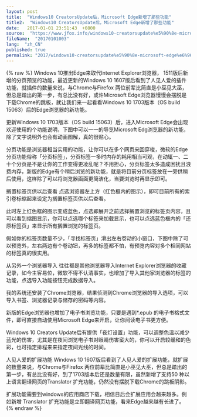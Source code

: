 ```yaml
---
layout: post
title:  "Windows10 CreatorsUpdate后，Microsoft Edge新增了那些功能"
title2:  "Windows10 CreatorsUpdate后，Microsoft Edge新增了那些功能"
date:   2017-01-01 23:51:43  +0800
source:  "https://www.jfox.info/windows10-creatorsupdate%e5%90%8e-microsoft-edge%e6%96%b0%e5%a2%9e%e4%ba%86%e9%82%a3%e4%ba%9b%e5%8a%9f%e8%83%bd.html"
fileName:  "20170101003"
lang:  "zh_CN"
published: true
permalink: "2017/windows10-creatorsupdate%e5%90%8e-microsoft-edge%e6%96%b0%e5%a2%9e%e4%ba%86%e9%82%a3%e4%ba%9b%e5%8a%9f%e8%83%bd.html"
---
```

{% raw %}
Windows 10推出Edge来取代Internet Explorer浏览器， 1511版后新增的分页预览的功能，最近更新的Windows 10 1607版后看到了人见人爱的插件功能，就插件的数量来说，与Chrome与Firefox 两位前辈比简直是小巫见大巫，但总是踏出的第一步，有总比没有好，或许Microsoft Edge浏览器慢慢会摆脱是下载Chrome的跳板，就让我们来一起看看Windows 10 1703版本（OS build 15063）后的Edge浏览器的新功能。

更新Windows 10 1703版本（OS build 15063）后，进入Microsoft Edge会出现欢迎使用的个功能说明，下图中可以一一的导览Microsoft Edg浏览器的新功能，除了文字说明外也会有动画图解，真的很贴心。

分页功能是浏览器相当实用的功能，让你可以在多个网页来回穿梭，微软的Edge分页功能俗称「分页标签」，分页标签一多时内存的耗用相当可观，在动辄一、二十个分页是不是让你的工作变得更凌乱呢？不用担心，分页标签太多造成困扰且浪费内存，新版的Edge有个稍后浏览的新功能，就是将目前分页标签放在一旁供稍后使用，这样除了可以将浏览器画面更简洁化，当要浏览时再显示即可。

搁置标签页供以后查看
点选浏览器左上方（红色框内的图示），即可目前所有的索引卷标缩起来设定为搁置标签页供以后查看。

此时左上红色框的图示变成蓝色，点选即展开之前选择搁置浏览的标签页内容，且可以看到缩图显示，你可以点选哪个标签来加载显示，也可以点选蓝色框内的「还原标签页」来显示所有搁置浏览的标签页。

假如你的标签页数量不少，「寻找标签页」滑出左右卷动的小窗口，下图中除了可以预览外，左右两边有个卷动钮，再多的标签都不怕，有预览内容对多个相同网站的标签真的很实用。

从另外一个浏览器导入
往往都是其他浏览器导入Internet Explorer浏览器的收藏记录，如今主客易位，微软不得不认清事实，也增加了导入其他家浏览器的标签的功能，点选导入功能按钮完成数据导入。

我的系统还安装了Chrome浏览器，结果侦测到Chrome浏览器的导入选项，可以导入书签、浏览器记录与储存的密码等内容。

新版的Edge浏览器也增加了电子书浏览功能，只要是遇到*.epub 的电子书格式文件，即可直接自动使用Microsoft Edge来开启，让你阅读电子书更方便。

Windows 10 Creators Update后有提供「夜灯设置」功能，可以调整色温以减少蓝光的伤害，尤其是在夜间浏览电子书对眼睛伤害蛮大的，你可以开启较缓和的色彩，也可指定排程来来指定夜间光线的时间。

人见人爱的扩展功能
Windows 10 1607版后看到了人见人爱的扩展功能，就扩展的数量来说，与Chrome与Firefox 两位前辈比简直是小巫见大巫，但总是踏出的第一步，有总比没有好，到了1703版本后还是数量有限，虽然新增了支持50 种以上语言翻译网页的Translator 扩充功能，仍然没有摆脱下载Chrome的跳板阴影。

扩展功能需要到windows的应用商店下载，相信日后会扩展应用会越来越多。例如新增 Translator 扩充功能是立即翻译网页功能，看来Edge越来越有长进了。
{% endraw %}